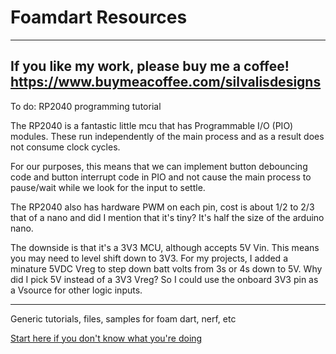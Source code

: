 # Foamdart Resources
 
 
 ---------------
 If you like my work, please buy me a coffee!
 https://www.buymeacoffee.com/silvalisdesigns
 ---------------
 
 To do:
 RP2040 programming tutorial
 
 The RP2040 is a fantastic little mcu that has Programmable I/O (PIO) modules. These run independently of the main process and as a result does not consume clock cycles. 
 
 For our purposes, this means that we can implement button debouncing code and button interrupt code in PIO and not cause the main process to pause/wait while we look for the input to settle.
 
 The RP2040 also has hardware PWM on each pin, cost is about 1/2 to 2/3 that of a nano and did I mention that it's tiny? It's half the size of the arduino nano.
 
 The downside is that it's a 3V3 MCU, although accepts 5V Vin. This means you may need to level shift down to 3V3. For my projects, I added a minature 5VDC Vreg to step down batt volts from 3s or 4s down to 5V. Why did I pick 5V instead of a 3V3 Vreg? So I could use the onboard 3V3 pin as a Vsource for other logic inputs.
 
 
 ---------------
 
 Generic tutorials, files, samples for foam dart, nerf, etc
 
[ Start here if you don't know what you're doing](Arduino.md)
 


